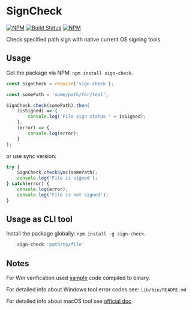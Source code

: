 # SignCheck
[![NPM](https://img.shields.io/npm/v/sign-check.svg "NPM package version")](https://www.npmjs.com/package/sign-check)
[![Build Status](https://travis-ci.org/kami4ka/SignCheck.svg?branch=master)](https://travis-ci.org/kami4ka/SignCheck)
[![NPM](https://img.shields.io/npm/dt/sign-check.svg "NPM package downloads")](https://www.npmjs.com/package/sign-check)

Check specified path sign with native current OS signing tools

## Usage

Get the package via NPM: `npm install sign-check`.

```js
const SignCheck = require('sign-check');

const somePath = 'some/path/for/test';

SignCheck.check(somePath).then(
    (isSigned) => {
        console.log('File sign status ' + isSigned);
    },
    (error) => {
        console.log(error);
    }
);
```

or use sync version:

```js
try {
    SignCheck.checkSync(somePath);
    console.log('File is signed');
} catch(error) {
    console.log(error);
    console.log('File is not signed');
}
```

## Usage as CLI tool

Install the package globally: `npm install -g sign-check`.

```sh
	sign-check 'path/to/file'
```

## Notes

For Win verification used [sample](https://msdn.microsoft.com/en-us/library/aa382384(VS.85).aspx) code compiled to binary.

For detailed info about Windows tool error codes see: `lib/bin/README.md`

For detailed info about macOS tool see [official doc](https://developer.apple.com/legacy/library/documentation/Darwin/Reference/ManPages/man1/codesign.1.html)
